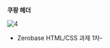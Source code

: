 **쿠팡 헤더**


![4](https://user-images.githubusercontent.com/110772094/213160050-7df4ea7f-7990-49e2-a033-01994807e8e9.PNG)


- Zerobase HTML/CSS 과제 1차-
